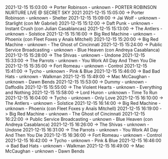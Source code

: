 2021-12-15 15:03:00 -> Porter Robinson - unknown - PORTER ROBINSON NURTURE LIVE @ SECRET SKY 2021
2021-12-15 15:05:00 -> Porter Robinson - unknown - Shelter
2021-12-15 15:09:00 -> Jai Wolf - unknown - Starlight (con Mr Gabriel)
2021-12-15 15:12:00 -> Daft Punk - unknown - Instant Crush (con Julian Casablancas)
2021-12-15 15:13:00 -> The Antlers - unknown - Solstice
2021-12-15 15:16:00 -> Big Red Machine - unknown - Phoenix (con Fleet Foxes y Anaïs Mitchell)
2021-12-15 15:20:00 -> Big Red Machine - unknown - The Ghost of Cincinnati
2021-12-15 15:24:00 -> Public Service Broadcasting - unknown - Blue Heaven (con Andreya Casablanca)
2021-12-15 15:28:00 -> The Shivas - unknown - Undone
2021-12-15 15:33:00 -> The Parrots - unknown - You Work All Day And Then You Die
2021-12-15 15:35:00 -> Fort Romeau - unknown - Control
2021-12-15 15:41:00 -> Tycho - unknown - Pink & Blue
2021-12-15 15:46:00 -> Bad Bad Hats - unknown - Walkman
2021-12-15 15:49:00 -> Mac McCaughan - unknown - Dawn Bends
2021-12-15 15:53:00 -> Dummy - unknown - Daffodils
2021-12-15 15:55:00 -> The Violent Hearts - unknown - Everything and Nothing
2021-12-15 15:58:00 -> Lord Huron - unknown - Time To Run
2021-12-15 16:04:00 -> Tycho - unknown - Only Love
2021-12-15 16:10:00 -> The Antlers - unknown - Solstice
2021-12-15 16:14:00 -> Big Red Machine - unknown - Phoenix (con Fleet Foxes y Anaïs Mitchell)
2021-12-15 16:19:00 -> Big Red Machine - unknown - The Ghost of Cincinnati
2021-12-15 16:22:00 -> Public Service Broadcasting - unknown - Blue Heaven (con Andreya Casablanca)
2021-12-15 16:26:00 -> The Shivas - unknown - Undone
2021-12-15 16:31:00 -> The Parrots - unknown - You Work All Day And Then You Die
2021-12-15 16:36:00 -> Fort Romeau - unknown - Control
2021-12-15 16:42:00 -> Tycho - unknown - Pink & Blue
2021-12-15 16:46:00 -> Bad Bad Hats - unknown - Walkman
2021-12-15 16:49:00 -> Mac McCaughan - unknown - Dawn Bends
